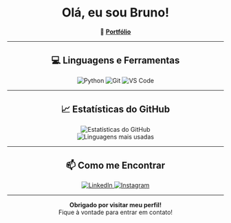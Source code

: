 <h1 align="center">Olá, eu sou Bruno!</h1>

<p align="center">
🔗 <a href="https://www.cin.ufpe.br/~bgprs/" target="_blank"><strong>Portfólio</strong></a>
</p>

---

<h2 align="center">💻 Linguagens e Ferramentas</h2>

<p align="center">
  <img src="https://img.shields.io/badge/Python-3776AB?style=flat&logo=python&logoColor=white" alt="Python"/>
  <img src="https://img.shields.io/badge/Git-F05032?style=flat&logo=git&logoColor=white" alt="Git"/>
  <img src="https://img.shields.io/badge/VS_Code-007ACC?style=flat&logo=visual-studio-code&logoColor=white" alt="VS Code"/>
</p>

---

<h2 align="center">📈 Estatísticas do GitHub</h2>

<p align="center">
  <img src="https://github-readme-stats.vercel.app/api?username=brunoramossilva&show_icons=true&theme=dracula" alt="Estatísticas do GitHub"/>
  <br>
  <img src="https://github-readme-stats.vercel.app/api/top-langs/?username=brunoramossilva&layout=compact&theme=dracula" alt="Linguagens mais usadas"/>
</p>

---

<h2 align="center">📫 Como me Encontrar</h2>

<p align="center">
  <a href="https://www.linkedin.com/in/bruno-ramos-backend/">
    <img src="https://img.shields.io/badge/LinkedIn-0077B5?style=flat&logo=linkedin&logoColor=white" alt="LinkedIn"/>
  </a>
  <a href="https://www.instagram.com/brunogpramos/">
    <img src="https://img.shields.io/badge/Instagram-E4405F?style=flat&logo=instagram&logoColor=white" alt="Instagram"/>
  </a>
</p>

---

<p align="center">
  <strong>Obrigado por visitar meu perfil!</strong><br>
  Fique à vontade para entrar em contato!
</p>
